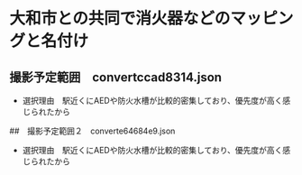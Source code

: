 # 大和市との共同で消火器などのマッピングと名付け

## 撮影予定範囲　convertccad8314.json　
- 選択理由　駅近くにAEDや防火水槽が比較的密集しており、優先度が高く感じられたから

##　撮影予定範囲２　converte64684e9.json
-  選択理由　駅近くにAEDや防火水槽が比較的密集しており、優先度が高く感じられたから
